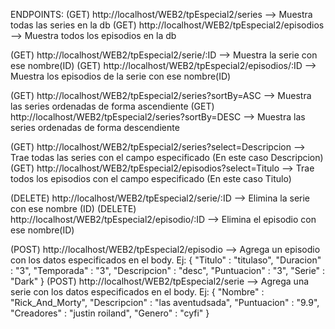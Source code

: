 ENDPOINTS:
(GET) http://localhost/WEB2/tpEspecial2/series --> Muestra todas las series en la db
(GET) http://localhost/WEB2/tpEspecial2/episodios --> Muestra todos los episodios en la db

(GET) http://localhost/WEB2/tpEspecial2/serie/:ID --> Muestra la serie con ese nombre(ID)
(GET) http://localhost/WEB2/tpEspecial2/episodios/:ID --> Muestra los episodios de la serie con ese nombre(ID)

(GET) http://localhost/WEB2/tpEspecial2/series?sortBy=ASC -->  Muestra las series ordenadas de forma ascendiente
(GET) http://localhost/WEB2/tpEspecial2/series?sortBy=DESC --> Muestra las series ordenadas de forma descendiente

(GET) http://localhost/WEB2/tpEspecial2/series?select=Descripcion --> Trae todas las series con el campo especificado (En este caso Descripcion)
(GET) http://localhost/WEB2/tpEspecial2/episodios?select=Titulo --> Trae todos los episodios con el campo especificado (En este caso Titulo)

(DELETE) http://localhost/WEB2/tpEspecial2/serie/:ID --> Elimina la serie con ese nombre (ID)
(DELETE) http://localhost/WEB2/tpEspecial2/episodio/:ID --> Elimina el episodio con ese nombre(ID)

(POST) http://localhost/WEB2/tpEspecial2/episodio --> Agrega un episodio con los datos especificados en el body. Ej:
{
    "Titulo" : "titulaso",
    "Duracion" : "3",
    "Temporada" : "3",
    "Descripcion" : "desc",
    "Puntuacion" : "3",
    "Serie" : "Dark"
}
(POST) http://localhost/WEB2/tpEspecial2/serie --> Agrega una serie con los datos especificados en el body. Ej:
{
    "Nombre" : "Rick_And_Morty",
    "Descripcion" : "las aventudsada",
    "Puntuacion" : "9.9",
    "Creadores" : "justin roiland",
    "Genero" : "cyfi"
}
